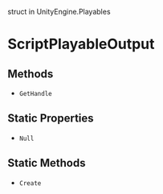 struct in UnityEngine.Playables
# ScriptPlayableOutput

## Methods
- `GetHandle`
## Static Properties
- `Null`
## Static Methods
- `Create`
